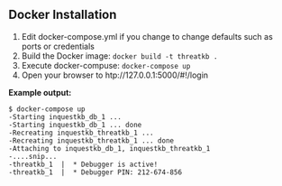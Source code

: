 ## Docker Installation  
1. Edit docker-compose.yml if you change to change defaults such as ports or credentials
2. Build the Docker image: `docker build -t threatkb .`
3. Execute docker-compuse: `docker-compose up`
4. Open your browser to htp://127.0.0.1:5000/#!/login

**Example output:**
```
$ docker-compose up
-Starting inquestkb_db_1 ... 	
-Starting inquestkb_db_1 ... done
-Recreating inquestkb_threatkb_1 ... 	
-Recreating inquestkb_threatkb_1 ... done
-Attaching to inquestkb_db_1, inquestkb_threatkb_1
-....snip...
-threatkb_1  |  * Debugger is active!
-threatkb_1  |  * Debugger PIN: 212-674-856
```
